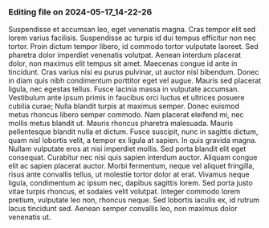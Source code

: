 

### Editing file on 2024-05-17_14-22-26

Suspendisse et accumsan leo, eget venenatis magna. Cras tempor elit sed lorem varius facilisis. Suspendisse ac turpis id dui tempus efficitur non nec tortor. Proin dictum tempor libero, id commodo tortor vulputate laoreet. Sed pharetra dolor imperdiet venenatis volutpat. Aenean interdum placerat dolor, non maximus elit tempus sit amet. Maecenas congue id ante in tincidunt. Cras varius nisi eu purus pulvinar, ut auctor nisl bibendum.
Donec in diam quis nibh condimentum porttitor eget vel augue. Mauris sed placerat ligula, nec egestas tellus. Fusce lacinia massa in vulputate accumsan. Vestibulum ante ipsum primis in faucibus orci luctus et ultrices posuere cubilia curae; Nulla blandit turpis at maximus semper. Donec euismod metus rhoncus libero semper commodo. Nam placerat eleifend mi, nec mollis metus blandit ut. Mauris rhoncus pharetra malesuada. Mauris pellentesque blandit nulla et dictum. Fusce suscipit, nunc in sagittis dictum, quam nisl lobortis velit, a tempor ex ligula at sapien. In quis gravida magna. Nullam vulputate eros at nisi imperdiet mollis. Sed porta blandit elit eget consequat.
Curabitur nec nisi quis sapien interdum auctor. Aliquam congue elit ac sapien placerat auctor. Morbi fermentum, neque vel aliquet fringilla, risus ante convallis tellus, ut molestie tortor dolor at erat. Vivamus neque ligula, condimentum ac ipsum nec, dapibus sagittis lorem. Sed porta justo vitae turpis rhoncus, et sodales velit volutpat. Integer commodo lorem pretium, vulputate leo non, rhoncus neque. Sed lobortis iaculis ex, id rutrum lacus tincidunt sed. Aenean semper convallis leo, non maximus dolor venenatis ut.


